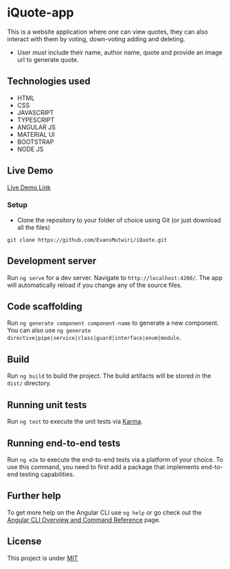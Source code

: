 # iQuote-app

This is a website application where one can view quotes, they can also interact with them by voting, down-voting adding and deleting.

- User *must* include their name, author name, quote and provide an image url to generate quote.

## Technologies used

- HTML
- CSS
- JAVASCRIPT
- TYPESCRIPT
- ANGULAR JS
- MATERIAL UI
- BOOTSTRAP
- NODE JS

## Live Demo

[Live Demo Link]( https://EvansMutwiri.github.io/iQuote/)

### Setup

- Clone the repository to your folder of choice using Git (or just download all the files)

```
git clone https://github.com/EvansMutwiri/iQuote.git

```

## Development server

Run `ng serve` for a dev server. Navigate to `http://localhost:4200/`. The app will automatically reload if you change any of the source files.

## Code scaffolding

Run `ng generate component component-name` to generate a new component. You can also use `ng generate directive|pipe|service|class|guard|interface|enum|module`.

## Build

Run `ng build` to build the project. The build artifacts will be stored in the `dist/` directory.

## Running unit tests

Run `ng test` to execute the unit tests via [Karma](https://karma-runner.github.io).

## Running end-to-end tests

Run `ng e2e` to execute the end-to-end tests via a platform of your choice. To use this command, you need to first add a package that implements end-to-end testing capabilities.

## Further help

To get more help on the Angular CLI use `ng help` or go check out the [Angular CLI Overview and Command Reference](https://angular.io/cli) page.

## License

This project is under [MIT](LICENSE)
